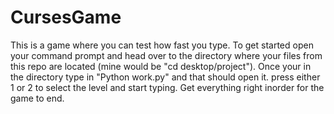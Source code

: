 # CursesGame
This is a game where you can test how fast you type. To get started open your command prompt and head over to the directory where your files from this repo are located (mine
would be "cd desktop/project"). Once your in the directory type in "Python work.py" and that should open it. press either 1 or 2 to select the level and start typing. Get 
everything right inorder for the game to end. 
